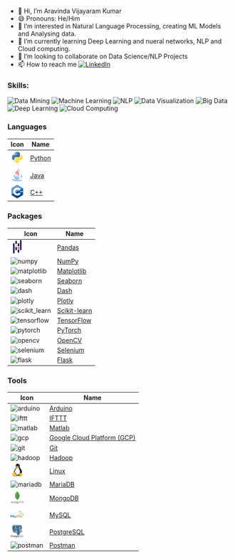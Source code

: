 - 👋 Hi, I’m Aravinda Vijayaram Kumar
- 😄 Pronouns: He/Him
- 👀 I’m interested in Natural Language Processing, creating ML Models and Analysing data.
- 🌱 I’m currently learning Deep Learning and nueral networks, NLP and Cloud computing.
- 💞️ I’m looking to collaborate on Data Science/NLP Projects
- 📫 How to reach me <a href="https://www.linkedin.com/in/aravinda-vijayaram-kumar-b9a9a4175"><img src="https://img.shields.io/badge/Aravinda_Vijayaram_Kumar-blue?style=flat&logo=linkedin" alt="LinkedIn"></a>

### Skills:

![Data Mining](https://img.shields.io/badge/-Data%20Mining-00599C?style=flat&logo=data%20mining)
![Machine Learning](https://img.shields.io/badge/-Machine%20Learning-F7DF1C?style=flat&logo=machine%20learning)
![NLP](https://img.shields.io/badge/-NLP-008080?style=flat&logo=natural%20language%20processing)
![Data Visualization](https://img.shields.io/badge/-Data%20Visualization-FF6F00?style=flat&logo=data%20visualization)
![Big Data](https://img.shields.io/badge/-Big%20Data-4DBD33?style=flat&logo=big%20data)
![Deep Learning](https://img.shields.io/badge/-Deep%20Learning-009688?style=flat&logo=deep%20learning)
![Cloud Computing](https://img.shields.io/badge/-Cloud%20Computing-00A1E0?style=flat&logo=cloud%20computing)


### Languages

| Icon | Name |
|------|------|
| <img src="https://raw.githubusercontent.com/devicons/devicon/master/icons/python/python-original.svg" alt="python" width="30" height="30"/> | [Python](https://www.python.org) |
| <img src="https://raw.githubusercontent.com/devicons/devicon/master/icons/java/java-original.svg" alt="java" width="30" height="30"/> | [Java](https://www.java.com) |
| <img src="https://raw.githubusercontent.com/devicons/devicon/master/icons/cplusplus/cplusplus-original.svg" alt="cplusplus" width="30" height="30"/> | [C++](https://www.w3schools.com/cpp/) |


### Packages

| Icon | Name |
|------|------|
| <img src="https://raw.githubusercontent.com/devicons/devicon/2ae2a900d2f041da66e950e4d48052658d850630/icons/pandas/pandas-original.svg" alt="pandas" width="30" height="30"/> | [Pandas](https://pandas.pydata.org/) |
| <img src="https://upload.wikimedia.org/wikipedia/commons/thumb/3/31/NumPy_logo_2020.svg/1200px-NumPy_logo_2020.svg.png" alt="numpy" width="30" height="30"/> | [NumPy](https://numpy.org/) |
| <img src="https://matplotlib.org/stable/_images/sphx_glr_logos2_001.png" alt="matplotlib" width="30" height="30"/> | [Matplotlib](https://matplotlib.org/) |
| <img src="https://seaborn.pydata.org/_images/logo-mark-lightbg.svg" alt="seaborn" width="30" height="30"/> | [Seaborn](https://seaborn.pydata.org/) |
| <img src="https://s3-ap-southeast-1.amazonaws.com/homepage-media/wp-content/uploads/2022/01/14084051/python_dash.png" alt="dash" width="50" height="30"/> | [Dash](https://dash.plotly.com/) |
| <img src="https://upload.wikimedia.org/wikipedia/commons/9/9f/Plotly-logomark-avatar.jpg" alt="plotly" width="30" height="30"/> | [Plotly](https://plotly.com/) |
| <img src="https://upload.wikimedia.org/wikipedia/commons/0/05/Scikit_learn_logo_small.svg" alt="scikit_learn" width="30" height="30"/> | [Scikit-learn](https://scikit-learn.org/) |
| <img src="https://www.vectorlogo.zone/logos/tensorflow/tensorflow-icon.svg" alt="tensorflow" width="30" height="30"/> | [TensorFlow](https://www.tensorflow.org) |
| <img src="https://www.vectorlogo.zone/logos/pytorch/pytorch-icon.svg" alt="pytorch" width="30" height="30"/> | [PyTorch](https://pytorch.org/) |
| <img src="https://www.vectorlogo.zone/logos/opencv/opencv-icon.svg" alt="opencv" width="30" height="30"/> | [OpenCV](https://opencv.org/) |
| <img src="https://raw.githubusercontent.com/detain/svg-logos/780f25886640cef088af994181646db2f6b1a3f8/svg/selenium-logo.svg" alt="selenium" width="30" height="30"/> | [Selenium](https://www.selenium.dev) |
| <img src="https://www.vectorlogo.zone/logos/pocoo_flask/pocoo_flask-icon.svg" alt="flask" width="30" height="30"/> | [Flask](https://flask.palletsprojects.com/) |


### Tools

| Icon | Name |
|------|------|
| <img src="https://cdn.worldvectorlogo.com/logos/arduino-1.svg" alt="arduino" width="30" height="30"/> | [Arduino](https://www.arduino.cc/) |
| <img src="https://www.vectorlogo.zone/logos/ifttt/ifttt-ar21.svg" alt="ifttt" width="30" height="30"/> | [IFTTT](https://ifttt.com/) |
| <img src="https://upload.wikimedia.org/wikipedia/commons/2/21/Matlab_Logo.png" alt="matlab" width="30" height="30"/> | [Matlab](https://www.mathworks.com/) |
| <img src="https://www.vectorlogo.zone/logos/google_cloud/google_cloud-icon.svg" alt="gcp" width="30" height="30"/> | [Google Cloud Platform (GCP)](https://cloud.google.com) |
| <img src="https://www.vectorlogo.zone/logos/git-scm/git-scm-icon.svg" alt="git" width="30" height="30"/> | [Git](https://git-scm.com/) |
| <img src="https://www.vectorlogo.zone/logos/apache_hadoop/apache_hadoop-icon.svg" alt="hadoop" width="30" height="30"/> | [Hadoop](https://hadoop.apache.org/) |
| <img src="https://raw.githubusercontent.com/devicons/devicon/master/icons/linux/linux-original.svg" alt="linux" width="30" height="30"/> | [Linux](https://www.linux.org/) |
| <img src="https://www.vectorlogo.zone/logos/mariadb/mariadb-icon.svg" alt="mariadb" width="30" height="30"/> | [MariaDB](https://mariadb.org/) |
| <img src="https://raw.githubusercontent.com/devicons/devicon/master/icons/mongodb/mongodb-original-wordmark.svg" alt="mongodb" width="30" height="30"/> | [MongoDB](https://www.mongodb.com/) |
| <img src="https://raw.githubusercontent.com/devicons/devicon/master/icons/mysql/mysql-original-wordmark.svg" alt="mysql" width="30" height="30"/> | [MySQL](https://www.mysql.com/) |
| <img src="https://raw.githubusercontent.com/devicons/devicon/master/icons/postgresql/postgresql-original-wordmark.svg" alt="postgresql" width="30" height="30"/> | [PostgreSQL](https://www.postgresql.org) |
| <img src="https://www.vectorlogo.zone/logos/getpostman/getpostman-icon.svg" alt="postman" width="30" height="30"/> | [Postman](https://postman.com) |





<!---
AravindaVijay/AravindaVijay is a ✨ special ✨ repository because its `README.md` (this file) appears on your GitHub profile.
You can click the Preview link to take a look at your changes.
--->
